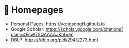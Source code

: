 # 📎 Homepages
- Personal Pages: https://yongsongH.github.io 
- Google Scholar: https://scholar.google.com/citations?user=4FcW7SQAAAAJ&hl=en
- DBLP: https://dblp.org/pid/294/2273.html
